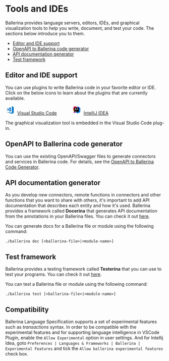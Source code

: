 # Tools and IDEs

Ballerina provides language servers, editors, IDEs, and graphical visualization tools to help you write, document, and test your code. The sections below introduce you to them. 

- [Editor and IDE support](#editor-and-ide-support)
- [OpenAPI to Ballerina code generator](#openapi-to-ballerina-code-generator)
- [API documentation generator](#api-documentation-generator)
- [Test framework](#test-framework)

## Editor and IDE support

You can use plugins to write Ballerina code in your favorite editor or IDE. Click on the below icons to learn about the plugins that are currently available. 

![VS Code](images/vscode-logo.jpg)&nbsp;&nbsp;[Visual Studio Code](tools-ides/vscode-plugin) &nbsp;&nbsp;&nbsp;&nbsp;&nbsp;&nbsp;&nbsp;&nbsp;&nbsp;&nbsp;
![IntelliJ](images/idea-logo.jpg)&nbsp;&nbsp;[IntelliJ IDEA](tools-ides/intellij-plugin)

The graphical visualization tool is embedded in the Visual Studio Code plug-in.

## OpenAPI to Ballerina code generator

You can use the existing OpenAPI/Swagger files to generate connectors and services in Ballerina code. For details, see the [OpenAPI to Ballerina Code Generator](https://ballerina.io/learn/by-guide/open-api-based-service/).

## API documentation generator

As you develop new connectors, remote functions in connectors and other functions that you want to share with others, it's important to add API documentation that describes each entity and how it's used. Ballerina provides a framework called **Docerina** that generates API documentation from the annotations in your Ballerina files. You can check it out [here](https://github.com/ballerina-platform/ballerina-lang/tree/master/misc/docerina). 

You can generate docs for a Ballerina file or module using the following command:

```
./ballerina doc [<ballerina-file>|<module-name>]
```

## Test framework

Ballerina provides a testing framework called **Testerina** that you can use to test your programs. You can check it out [here](https://github.com/ballerina-platform/ballerina-lang/tree/master/misc/testerina).

You can test a Ballerina file or module using the following command:

```
./ballerina test [<ballerina-file>|<module-name>]
```

## Compatibility

Ballerina Language Specification supports a set of experimental features such as *_transactions_* syntax. In order to be compatible with the experimental features and for supporting language intelligence in VSCode Plugin, enable the `Allow Experimental` option in user settings. And for Intellij Idea, goto `Preferences | Languages & Frameworks | Ballerina | Experimental Features` and tick the `Allow ballerina experimental features` check box.
